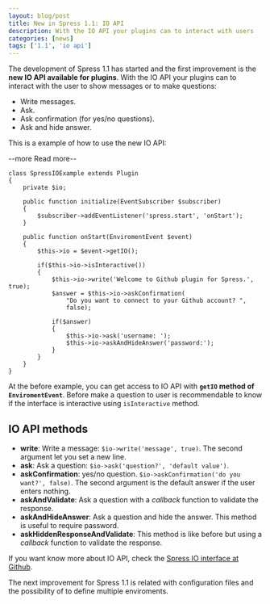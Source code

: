 ```yaml
---
layout: blog/post
title: New in Spress 1.1: IO API
description: With the IO API your plugins can to interact with users
categories: [news]
tags: ['1.1', 'io api']
---
```

The development of Spress 1.1 has started and the first improvement is the **new IO API
available for plugins**. With the IO API your plugins can to interact with the user to show
messages or to make questions:

* Write messages.
* Ask.
* Ask confirmation (for yes/no questions).
* Ask and hide answer.

This is a example of how to use the new IO API:

--more Read more--

```
class SpressIOExample extends Plugin
{
    private $io;
    
    public function initialize(EventSubscriber $subscriber)
    {
        $subscriber->addEventListener('spress.start', 'onStart');
    }
    
    public function onStart(EnviromentEvent $event)
    {
        $this->io = $event->getIO();
        
        if($this->io->isInteractive())
        {
            $this->io->write('Welcome to Github plugin for Spress.', true);
            $answer = $this->io->askConfirmation(
                "Do you want to connect to your Github account? ", 
                false);
            
            if($answer)
            {
                $this->io->ask('username: ');
                $this->io->askAndHideAnswer('password:');
            }
        }
    }
}
```
At the before example, you can get access to IO API with **`getIO` method of `EnviromentEvent`**.
Before make a question to user is recommendable to know if the interface is interactive using
`isInteractive` method.

## IO API methods
* **write**: Write a message: `$io->write('message', true)`. The second argument let you set a new line.
* **ask**: Ask a question: `$io->ask('question?', 'default value')`.
* **askConfirmation**: yes/no question. `$io->askConfirmation('do you want?', false)`. The second argument is the default answer if the user enters nothing.
* **askAndValidate**: Ask a question with a *callback* function to validate the response.
* **askAndHideAnswer**: Ask a question and hide the answer. This method is useful to require password.
* **askHiddenResponseAndValidate**: This method is like before but using a *callback* function to validate the response.

If you want know more about IO API, check the [Spress IO interface at Github](https://github.com/spress/Spress/blob/master/src/Yosymfony/Spress/Core/IO/IOInterface.php).

The next improvement for Spress 1.1 is related with configuration files and the possibility of to define multiple enviroments.